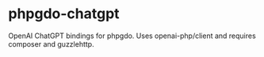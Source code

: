 # phpgdo-chatgpt

OpenAI ChatGPT bindings for phpgdo. Uses openai-php/client and requires composer and guzzlehttp.
